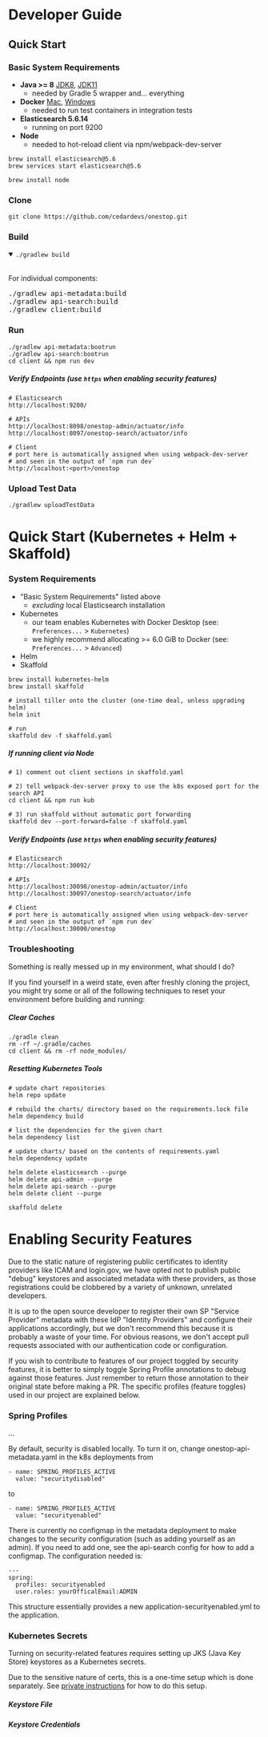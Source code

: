 # Developer Guide
## Quick Start
### Basic System Requirements
- **Java >= 8** [JDK8](https://www.oracle.com/technetwork/java/javase/downloads/jdk8-downloads-2133151.html), [JDK11](https://www.oracle.com/technetwork/java/javase/downloads/jdk11-downloads-5066655.html)
  - needed by Gradle 5 wrapper and... everything
- **Docker** [Mac](https://hub.docker.com/editions/community/docker-ce-desktop-mac), [Windows](https://hub.docker.com/editions/community/docker-ce-desktop-windows)
  - needed to run test containers in integration tests
- **Elasticsearch 5.6.14**
  - running on port 9200
- **Node**
  - needed to hot-reload client via npm/webpack-dev-server
  
```
brew install elasticsearch@5.6
brew services start elasticsearch@5.6

brew install node
```

### Clone
`git clone https://github.com/cedardevs/onestop.git`
### Build
<details open>
  <summary>
    <code>./gradlew build</code>
  </summary>
  <br/>
  <p>For individual components:</p>
<pre>./gradlew api-metadata:build
./gradlew api-search:build
./gradlew client:build</pre>
</details>

### Run
```
./gradlew api-metadata:bootrun
./gradlew api-search:bootrun
cd client && npm run dev
```

##### Verify Endpoints (use `https` when enabling security features)
```
# Elasticsearch
http://localhost:9200/

# APIs
http://localhost:8098/onestop-admin/actuator/info
http://localhost:8097/onestop-search/actuator/info

# Client
# port here is automatically assigned when using webpack-dev-server
# and seen in the output of `npm run dev`
http://localhost:<port>/onestop
```

### Upload Test Data
```
./gradlew uploadTestData
```

# Quick Start (Kubernetes + Helm + Skaffold)
### System Requirements
- "Basic System Requirements" listed above
  - *excluding* local Elasticsearch installation
- Kubernetes
  - our team enables Kubernetes with Docker Desktop (see: `Preferences...` > `Kubernetes`)
  - we highly recommend allocating >= 6.0 GiB to Docker (see: `Preferences...` > `Advanced`)
- Helm
- Skaffold

```
brew install kubernetes-helm
brew install skaffold

# install tiller onto the cluster (one-time deal, unless upgrading helm)
helm init

# run
skaffold dev -f skaffold.yaml
```

##### If running client via Node
```
# 1) comment out client sections in skaffold.yaml

# 2) tell webpack-dev-server proxy to use the k8s exposed port for the search API
cd client && npm run kub

# 3) run skaffold without automatic port forwarding
skaffold dev --port-forward=false -f skaffold.yaml
```

##### Verify Endpoints (use `https` when enabling security features)
```
# Elasticsearch
http://localhost:30092/

# APIs
http://localhost:30098/onestop-admin/actuator/info
http://localhost:30097/onestop-search/actuator/info

# Client
# port here is automatically assigned when using webpack-dev-server
# and seen in the output of `npm run dev`
http://localhost:30000/onestop
```

### Troubleshooting
Something is really messed up in my environment, what should I do?

If you find yourself in a weird state, even after freshly cloning the project, you might try some or all of the following techniques to reset your environment before building and running:

##### Clear Caches
```
./gradle clean
rm -rf ~/.gradle/caches
cd client && rm -rf node_modules/
```

##### Resetting Kubernetes Tools
```
# update chart repositories
helm repo update

# rebuild the charts/ directory based on the requirements.lock file
helm dependency build

# list the dependencies for the given chart
helm dependency list

# update charts/ based on the contents of requirements.yaml
helm dependency update

helm delete elasticsearch --purge
helm delete api-admin --purge
helm delete api-search --purge
helm delete client --purge

skaffold delete
```

# Enabling Security Features

Due to the static nature of registering public certificates to identity providers like ICAM and login.gov, we have opted not to publish public "debug" keystores and associated metadata with these providers, as those registrations could be clobbered by a variety of unknown, unrelated developers.

It is up to the open source developer to register their own SP "Service Provider" metadata with these IdP "Identity Providers" and configure their applications accordingly, but we don't recommend this because it is probably a waste of your time. For obvious reasons, we don't accept pull requests associated with our authentication code or configuration. 

If you wish to contribute to features of our project toggled by security features, it is better to simply toggle Spring Profile annotations to debug against those features. Just remember to return those annotation to their original state before making a PR. The specific profiles (feature toggles) used in our project are explained below.

### Spring Profiles
...

By default, security is disabled locally. To turn it on, change onestop-api-metadata.yaml in the k8s deployments from
```
- name: SPRING_PROFILES_ACTIVE
  value: "securitydisabled"
```
to
```
- name: SPRING_PROFILES_ACTIVE
  value: "securityenabled"
```

There is currently no configmap in the metadata deployment to make changes to the security configuration (such as adding yourself as an admin). If you need to add one, see the api-search config for how to add a configmap. The configuration needed is:
```
---
spring:
  profiles: securityenabled
  user.roles: yourOfficalEmail:ADMIN
```
This structure essentially provides a new application-securityenabled.yml to the application.

### Kubernetes Secrets
Turning on security-related features requires setting up JKS (Java Key Store) keystores as a Kubernetes secrets.

Due to the sensitive nature of certs, this is a one-time setup which is done separately. See [private instructions](https://github.com/cedardevs/help/wiki/local-secure-development-setup) for how to do this setup.

##### Keystore File


##### Keystore Credentials
